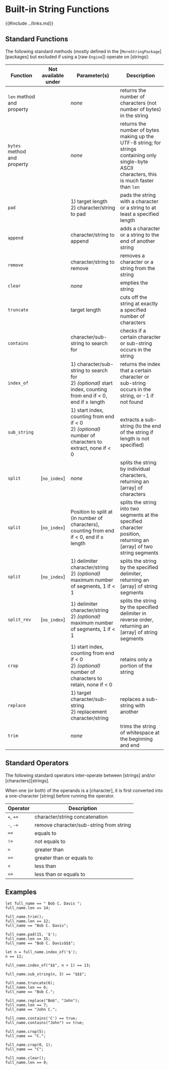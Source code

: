 Built-in String Functions
========================

{{#include ../links.md}}


Standard Functions
------------------

The following standard methods (mostly defined in the [`MoreStringPackage`][packages] but excluded if
using a [raw `Engine`]) operate on [strings]:

| Function                    | Not available under | Parameter(s)                                                                                                     | Description                                                                                                                                      |
| --------------------------- | :-----------------: | ---------------------------------------------------------------------------------------------------------------- | ------------------------------------------------------------------------------------------------------------------------------------------------ |
| `len` method and property   |                     | _none_                                                                                                           | returns the number of characters (not number of bytes) in the string                                                                             |
| `bytes` method and property |                     | _none_                                                                                                           | returns the number of bytes making up the UTF-8 string; for strings containing only single-byte ASCII characters, this is much faster than `len` |
| `pad`                       |                     | 1) target length<br/>2) character/string to pad                                                                  | pads the string with a character or a string to at least a specified length                                                                      |
| `append`                    |                     | character/string to append                                                                                       | adds a character or a string to the end of another string                                                                                        |
| `remove`                    |                     | character/string to remove                                                                                       | removes a character or a string from the string                                                                                                  |
| `clear`                     |                     | _none_                                                                                                           | empties the string                                                                                                                               |
| `truncate`                  |                     | target length                                                                                                    | cuts off the string at exactly a specified number of characters                                                                                  |
| `contains`                  |                     | character/sub-string to search for                                                                               | checks if a certain character or sub-string occurs in the string                                                                                 |
| `index_of`                  |                     | 1) character/sub-string to search for<br/>2) _(optional)_ start index, counting from end if < 0, end if ≥ length | returns the index that a certain character or sub-string occurs in the string, or -1 if not found                                                |
| `sub_string`                |                     | 1) start index, counting from end if < 0<br/>2) _(optional)_ number of characters to extract, none if < 0        | extracts a sub-string (to the end of the string if length is not specified)                                                                      |
| `split`                     |    [`no_index`]     | _none_                                                                                                           | splits the string by individual characters, returning an [array] of characters                                                                   |
| `split`                     |    [`no_index`]     | Position to split at (in number of characters), counting from end if < 0, end if ≥ length                        | splits the string into two segments at the specified character position, returning an [array] of two string segments                             |
| `split`                     |    [`no_index`]     | 1) delimiter character/string<br/>2) _(optional)_ maximum number of segments, 1 if < 1                           | splits the string by the specified delimiter, returning an [array] of string segments                                                            |
| `split_rev`                 |    [`no_index`]     | 1) delimiter character/string<br/>2) _(optional)_ maximum number of segments, 1 if < 1                           | splits the string by the specified delimiter in reverse order, returning an [array] of string segments                                           |
| `crop`                      |                     | 1) start index, counting from end if < 0<br/>2) _(optional)_ number of characters to retain, none if < 0         | retains only a portion of the string                                                                                                             |
| `replace`                   |                     | 1) target character/sub-string<br/>2) replacement character/string                                               | replaces a sub-string with another                                                                                                               |
| `trim`                      |                     | _none_                                                                                                           | trims the string of whitespace at the beginning and end                                                                                          |


Standard Operators
------------------

The following standard operators inter-operate between [strings] and/or [characters][strings].

When one (or both) of the operands is a [character], it is first converted into a one-character
[string] before running the operator.

| Operator  | Description                             |
| --------- | --------------------------------------- |
| `+`, `+=` | character/string concatenation          |
| `-`, `-=` | remove character/sub-string from string |
| `==`      | equals to                               |
| `!=`      | not equals to                           |
| `>`       | greater than                            |
| `>=`      | greater than or equals to               |
| `<`       | less than                               |
| `<=`      | less than or equals to                  |


Examples
--------

```rust,no_run
let full_name == " Bob C. Davis ";
full_name.len == 14;

full_name.trim();
full_name.len == 12;
full_name == "Bob C. Davis";

full_name.pad(15, '$');
full_name.len == 15;
full_name == "Bob C. Davis$$$";

let n = full_name.index_of('$');
n == 12;

full_name.index_of("$$", n + 1) == 13;

full_name.sub_string(n, 3) == "$$$";

full_name.truncate(6);
full_name.len == 6;
full_name == "Bob C.";

full_name.replace("Bob", "John");
full_name.len == 7;
full_name == "John C.";

full_name.contains('C') == true;
full_name.contains("John") == true;

full_name.crop(5);
full_name == "C.";

full_name.crop(0, 1);
full_name == "C";

full_name.clear();
full_name.len == 0;
```
